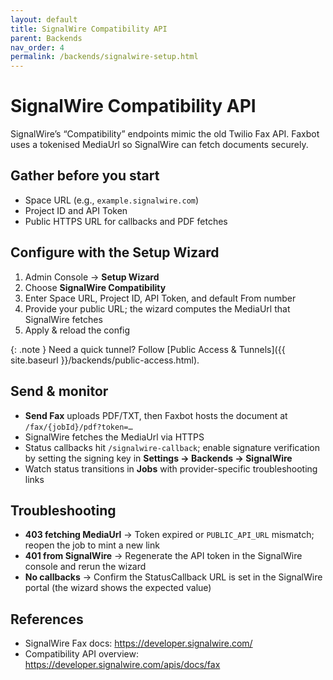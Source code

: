 ```yaml
---
layout: default
title: SignalWire Compatibility API
parent: Backends
nav_order: 4
permalink: /backends/signalwire-setup.html
---
```


# SignalWire Compatibility API

SignalWire’s “Compatibility” endpoints mimic the old Twilio Fax API. Faxbot uses a tokenised MediaUrl so SignalWire can fetch documents securely.

## Gather before you start

- Space URL (e.g., `example.signalwire.com`)
- Project ID and API Token
- Public HTTPS URL for callbacks and PDF fetches

## Configure with the Setup Wizard

1. Admin Console → **Setup Wizard**
2. Choose **SignalWire Compatibility**
3. Enter Space URL, Project ID, API Token, and default From number
4. Provide your public URL; the wizard computes the MediaUrl that SignalWire fetches
5. Apply & reload the config

{: .note }
Need a quick tunnel? Follow [Public Access & Tunnels]({{ site.baseurl }}/backends/public-access.html).

## Send & monitor

- **Send Fax** uploads PDF/TXT, then Faxbot hosts the document at `/fax/{jobId}/pdf?token=…`
- SignalWire fetches the MediaUrl via HTTPS
- Status callbacks hit `/signalwire-callback`; enable signature verification by setting the signing key in **Settings → Backends → SignalWire**
- Watch status transitions in **Jobs** with provider-specific troubleshooting links

## Troubleshooting

- **403 fetching MediaUrl** → Token expired or `PUBLIC_API_URL` mismatch; reopen the job to mint a new link
- **401 from SignalWire** → Regenerate the API token in the SignalWire console and rerun the wizard
- **No callbacks** → Confirm the StatusCallback URL is set in the SignalWire portal (the wizard shows the expected value)

## References

- SignalWire Fax docs: https://developer.signalwire.com/
- Compatibility API overview: https://developer.signalwire.com/apis/docs/fax
